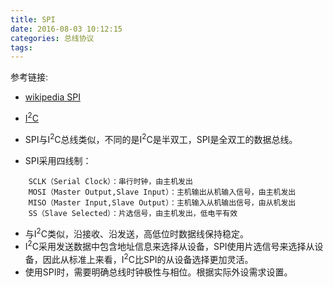 ```yaml
---
title: SPI
date: 2016-08-03 10:12:15
categories: 总线协议
tags: 
---
```


参考链接:
- [wikipedia SPI](https://zh.wikipedia.org/zh-cn/SPI) 
- [I<sup>2</sup>C](http://www.xn--4gqa63c686ta68iba.ren/2016/08/09/IIC/)

- SPI与I<sup>2</sup>C总线类似，不同的是I<sup>2</sup>C是半双工，SPI是全双工的数据总线。
- SPI采用四线制：
```
	SCLK（Serial Clock）：串行时钟，由主机发出
	MOSI（Master Output,Slave Input）：主机输出从机输入信号，由主机发出
	MISO（Master Input,Slave Output）：主机输入从机输出信号，由从机发出
	SS（Slave Selected）：片选信号，由主机发出，低电平有效
```
- 与I<sup>2</sup>C类似，沿接收、沿发送，高低位时数据线保持稳定。
- I<sup>2</sup>C采用发送数据中包含地址信息来选择从设备，SPI使用片选信号来选择从设备，因此从标准上来看，I<sup>2</sup>C比SPI的从设备选择更加灵活。
- 使用SPI时，需要明确总线时钟极性与相位。根据实际外设需求设置。